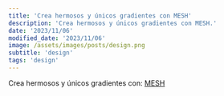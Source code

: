 ```yaml
---
title: 'Crea hermosos y únicos gradientes con MESH'
description: 'Crea hermosos y únicos gradientes con MESH.'
date: '2023/11/06'
modified_date: '2023/11/06'
image: /assets/images/posts/design.png
subtitle: 'design'
tags: 'design'
---
```


Crea hermosos y únicos gradientes con: [MESH](https://meshgradient.com/)
